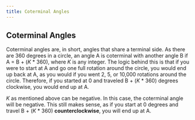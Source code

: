 ```yaml
---
title: Coterminal Angles
---
```

## Coterminal Angles

Coterminal angles are, in short, angles that share a terminal side. As there are 360 degrees in a circle, an angle A is coterminal with another angle B if A = B + (*K* * 360), where *K* is any integer. The logic behind this is that if you were to start at A and go one full rotation around the circle, you would end up back at A, as you would if you went 2, 5, or 10,000 rotations around the circle. Therefore, if you started at 0 and traveled B + (*K* * 360) degrees clockwise, you would end up at A.

*K* as mentioned above can be negative. In this case, the coterminal angle will be negative. This still makes sense, as if you start at 0 degrees and travel B + (*K* * 360) **counterclockwise**, you will end up at A.
